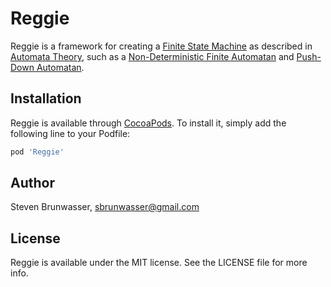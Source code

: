 # Reggie

<!--
[![CI Status](http://img.shields.io/travis/altece/Reggie.svg?style=flat)](https://travis-ci.org/altece/Reggie)
[![Version](https://img.shields.io/cocoapods/v/Reggie.svg?style=flat)](http://cocoapods.org/pods/Reggie)
[![License](https://img.shields.io/cocoapods/l/Reggie.svg?style=flat)](http://cocoapods.org/pods/Reggie)
[![Platform](https://img.shields.io/cocoapods/p/Reggie.svg?style=flat)](http://cocoapods.org/pods/Reggie)
 -->

Reggie is a framework for creating a [Finite State Machine][1] as described in [Automata Theory][2],
such as a [Non-Deterministic Finite Automatan][3] and [Push-Down Automatan][4].

[1]: https://en.wikipedia.org/wiki/Finite-state_machine
[2]: https://en.wikipedia.org/wiki/Automata_theory
[3]: https://en.wikipedia.org/wiki/Nondeterministic_finite_automaton
[4]: https://en.wikipedia.org/wiki/Pushdown_automaton

## Installation

Reggie is available through [CocoaPods](http://cocoapods.org). 
To install it, simply add the following line to your Podfile:

```ruby
pod 'Reggie'
```

## Author

Steven Brunwasser, sbrunwasser@gmail.com

## License

Reggie is available under the MIT license. See the LICENSE file for more info.
